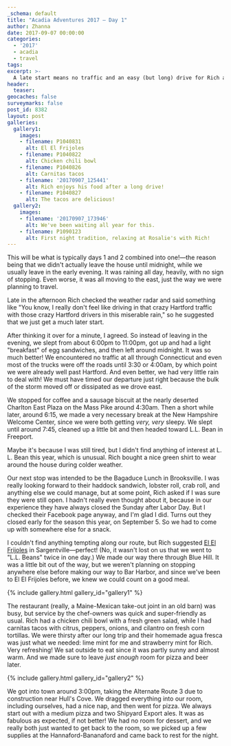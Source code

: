 ```yaml
---
_schema: default
title: "Acadia Adventures 2017 – Day 1"
author: Zhanna
date: 2017-09-07 00:00:00
categories:
  - '2017'
  - acadia
  - travel
tags:
excerpt: >-
  A late start means no traffic and an easy (but long) drive for Rich and Zhanna. First day meals include unexpected Mexican and Rosalie's pizza!
header:
  teaser:
geocaches: false
surveymarks: false
post_id: 8382
layout: post
galleries:
  gallery1:
    images:
    - filename: P1040831
      alt: El El Frijoles
    - filename: P1040822
      alt: Chicken chili bowl
    - filename: P1040826
      alt: Carnitas tacos
    - filename: '20170907_125441'
      alt: Rich enjoys his food after a long drive!
    - filename: P1040827
      alt: The tacos are delicious! 
  gallery2:
    images:
    - filename: '20170907_173946'
      alt: We've been waiting all year for this.
    - filename: P1090123
      alt: First night tradition, relaxing at Rosalie's with Rich!
---
```


This will be what is typically days 1 and 2 combined into one!—the reason being that we didn't actually leave the house until midnight,  while we usually leave in the early evening.  It was raining all day, heavily, with no sign of stopping. Even worse, it was all moving to the east, just the way we were planning to travel. 

Late in the afternoon Rich checked the weather radar and said something like "You know, I really don't feel like driving in that crazy Hartford traffic with those crazy Hartford drivers in this miserable rain," so he suggested that we just get a much later start. 

After thinking it over for a minute, I agreed. So instead of leaving in the evening, we slept from about 6:00pm to 11:00pm, got up and had a light "breakfast" of egg sandwiches, and then left around midnight. It was so much better! We encountered no traffic at all through Connecticut and even most of the trucks were off the roads until 3:30 or 4:00am, by which point we were already well past Hartford. And even better, we had very little rain to deal with! We must have timed our departure just right because the bulk of the storm moved off or dissipated as we drove east. 

We stopped for coffee and a sausage biscuit at the nearly deserted Charlton East Plaza on the Mass Pike around 4:30am. Then a short while later, around 6:15, we made a very necessary break at the New Hampshire Welcome Center, since we were both getting _very, very_ sleepy.  We slept until around 7:45, cleaned up a little bit and then headed toward L.L. Bean in Freeport. 

Maybe it's because I was still tired, but I didn't find anything of interest at L. L. Bean this year, which is unusual.  Rich bought a nice green shirt to wear around the house during colder weather. 

Our next stop was intended to be the Bagaduce Lunch in Brooksville. I was really looking forward to their haddock sandwich, lobster roll, crab roll, and anything else we could manage, but at some point, Rich asked if I was sure they were still open. I hadn't really even thought about it, because in our experience they have always closed the Sunday after Labor Day. But I checked their Facebook page anyway, and I'm glad I did. Turns out they closed early for the season this year, on September 5.  So we had to come up with somewhere else for a snack.  

I couldn't find anything tempting along our route, but Rich suggested [El El Frijoles](http://elelfrijoles.com/) in Sargentville—perfect! (No, it wasn't lost on us that we went to "L.L. Beans" twice in one day.)  We made our way there through Blue Hill. It was a little bit out of the way, but we weren't planning on stopping anywhere else before making our way to Bar Harbor, and since we've been to El El Frijoles before, we knew we could count on a good meal.  

{% include gallery.html gallery_id="gallery1" %}

The restaurant (really, a Maine-Mexican take-out joint in an old barn) was busy, but service by the chef-owners was quick and super-friendly as usual. Rich had a chicken chili bowl with a fresh green salad, while I had carnitas tacos with citrus, peppers, onions, and cilantro on fresh corn tortillas. We were thirsty after our long trip and their homemade agua fresca was just what we needed: lime mint for me and strawberry mint for Rich. Very refreshing! We sat outside to eat since it was partly sunny and almost warm. And we made sure to leave _just enough_ room for pizza and beer later. 

{% include gallery.html gallery_id="gallery2" %}

We got into town around 3:00pm, taking the Alternate Route 3 due to construction near Hull's Cove. We dragged everything into our room, including ourselves, had a nice nap, and then went for pizza. We always start out with a medium pizza and two Shipyard Export ales.  It was as fabulous as expected, if not better! We had no room for dessert, and we really both just wanted to get back to the room, so we picked up a few supplies at the Hannaford-Bananaford and came back to rest for the night. 

